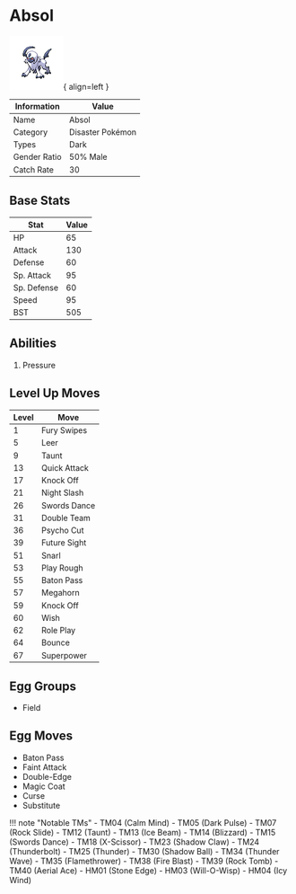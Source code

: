 # Absol

![Absol](../images/pokemon/359.png){ align=left }

| Information | Value |
|------------|--------|
| Name | Absol |
| Category | Disaster Pokémon |
| Types | Dark |
| Gender Ratio | 50% Male |
| Catch Rate | 30 |

## Base Stats

| Stat | Value |
|------|-------|
| HP | 65 |
| Attack | 130 |
| Defense | 60 |
| Sp. Attack | 95 |
| Sp. Defense | 60 |
| Speed | 95 |
| BST | 505 |

## Abilities
1. Pressure

## Level Up Moves
| Level | Move |
|-------|------|
| 1 | Fury Swipes |
| 5 | Leer |
| 9 | Taunt |
| 13 | Quick Attack |
| 17 | Knock Off |
| 21 | Night Slash |
| 26 | Swords Dance |
| 31 | Double Team |
| 36 | Psycho Cut |
| 39 | Future Sight |
| 51 | Snarl |
| 53 | Play Rough |
| 55 | Baton Pass |
| 57 | Megahorn |
| 59 | Knock Off |
| 60 | Wish |
| 62 | Role Play |
| 64 | Bounce |
| 67 | Superpower |

## Egg Groups
- Field

## Egg Moves
- Baton Pass
- Faint Attack
- Double-Edge
- Magic Coat
- Curse
- Substitute

!!! note "Notable TMs"
    - TM04 (Calm Mind)
    - TM05 (Dark Pulse)
    - TM07 (Rock Slide)
    - TM12 (Taunt)
    - TM13 (Ice Beam)
    - TM14 (Blizzard)
    - TM15 (Swords Dance)
    - TM18 (X-Scissor)
    - TM23 (Shadow Claw)
    - TM24 (Thunderbolt)
    - TM25 (Thunder)
    - TM30 (Shadow Ball)
    - TM34 (Thunder Wave)
    - TM35 (Flamethrower)
    - TM38 (Fire Blast)
    - TM39 (Rock Tomb)
    - TM40 (Aerial Ace)
    - HM01 (Stone Edge)
    - HM03 (Will-O-Wisp)
    - HM04 (Icy Wind)
